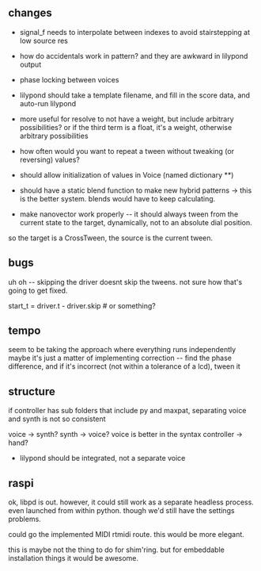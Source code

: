 ## changes

- signal_f needs to interpolate between indexes to avoid stairstepping at low source res
- how do accidentals work in pattern? and they are awkward in lilypond output
- phase locking between voices
- lilypond should take a template filename, and fill in the score data, and auto-run lilypond
- more useful for resolve to not have a weight, but include arbitrary possibilities? or if the third term is a float, it's a weight, otherwise arbitrary possibilities

- how often would you want to repeat a tween without tweaking (or reversing) values?

- should allow initialization of values in Voice (named dictionary **)


- should have a static blend function to make new hybrid patterns
-> this is the better system. blends would have to keep calculating.

* make nanovector work properly -- it should always tween from the current state to the target, dynamically, not to an absolute dial position.

so the target is a CrossTween, the source is the current tween.



## bugs
uh oh -- skipping the driver doesnt skip the tweens. not sure how that's going to get fixed.

start_t = driver.t - driver.skip   # or something?


## tempo
seem to be taking the approach where everything runs independently
maybe it's just a matter of implementing correction -- find the phase difference, and if it's incorrect (not within a tolerance of a lcd), tween it


## structure
if controller has sub folders that include py and maxpat, separating voice and synth is not so consistent

voice -> synth? synth -> voice?
voice is better in the syntax
controller -> hand?

- lilypond should be integrated, not a separate voice


## raspi

ok, libpd is out. however, it could still work as a separate headless process. even launched from within python. though we'd still have the settings problems.

could go the implemented MIDI rtmidi route. this would be more elegant.

this is maybe not the thing to do for shim'ring. but for embeddable installation things it would be awesome.




